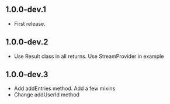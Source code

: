 ## 1.0.0-dev.1

* First release.

## 1.0.0-dev.2
* Use Result class in all returns. Use StreamProvider in example

## 1.0.0-dev.3
* Add addEntries method. Add a few mixins 
* Change addUserId method